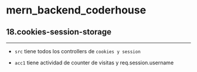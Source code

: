 # mern_backend_coderhouse

## 18.cookies-session-storage
--- 

- `src` tiene todos los controllers de `cookies y session`

- `acc1` tiene actividad de counter de visitas y req.session.username
